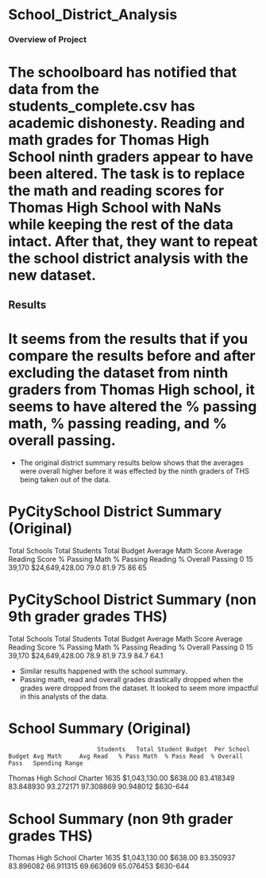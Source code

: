 # School_District_Analysis
### Overview of Project

# The schoolboard has notified that data from the students_complete.csv has academic dishonesty. Reading and math grades for Thomas High School ninth graders appear to have been altered. The task is to replace the math and reading scores for Thomas High School with NaNs while keeping the rest of the data intact. After that, they want to repeat the school district analysis with the new dataset.

## Results

# It seems from the results that if you compare the results before and after excluding the dataset from ninth graders from Thomas High school, it seems to have altered the % passing math, % passing reading, and % overall passing. 

- The original district summary results below shows that the averages were overall higher before it was effected by the ninth graders of THS being taken out of the data. 


# PyCitySchool District Summary (Original)	
Total Schools	  Total Students	  Total Budget	    Average Math Score	Average Reading Score	  % Passing Math	% Passing Reading	  % Overall Passing
0	      15	        39,170	      $24,649,428.00	      79.0	                  81.9	               75	               86	                65

# PyCitySchool District Summary (non 9th grader grades THS)
Total Schools	Total Students	Total Budget	  Average Math Score	  Average Reading Score	  % Passing Math	  % Passing Reading	    % Overall Passing
0	      15	        39,170	  $24,649,428.00      	78.9	              81.9	                73.9	          84.7	                       64.1

- Similar results happened with the school summary.
- Passing math, read and overall grades drastically dropped when the grades were dropped from the dataset. It looked to seem more impactful in this analysts of the data. 

# School Summary (Original)
                             Students   Total Student Budget  Per School Budget Avg Math     Avg Read   % Pass Math  % Pass Read  % Overall Pass   Spending Range
Thomas High School	Charter   	1635	   $1,043,130.00	      $638.00	          83.418349	  83.848930	  93.272171	  97.308869	    90.948012	      $630-644

# School Summary (non 9th grader grades THS) 

Thomas High School	Charter	    1635	   $1,043,130.00	      $638.00	          83.350937	  83.896082	   66.911315	69.663609	    65.076453        $630-644
